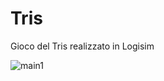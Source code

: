 # Tris
Gioco del Tris realizzato in Logisim

![main1](https://user-images.githubusercontent.com/33032169/124496803-33581c00-ddba-11eb-9dcb-f81a52ba588a.png)
